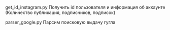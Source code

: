 get_id_instagram.py Получить id пользователя и информация об аккаунте (Количество публикация, подписчиков, подписок)

parser_google.py Парсим поисковую выдачу гугла
